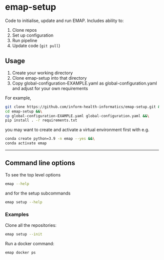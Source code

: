 # emap-setup

Code to initialise, update and run EMAP. Includes ability to:
1. Clone repos
2. Set up configuration
3. Run pipeline
4. Update code (`git pull`)

## Usage
1. Create your working directory 
2. Clone emap-setup into that directory
3. Copy global-configuration-EXAMPLE.yaml as global-configuration.yaml and adjust for your own requirements

For example,

```bash
git clone https://github.com/inform-health-informatics/emap-setup.git &&\
cd emap-setup &&\
cp global-configuration-EXAMPLE.yaml global-configuration.yaml &&\
pip install . -r requirements.txt 
```

you may want to create and activate a virtual environment first with e.g.

```bash
conda create python=3.9 -n emap --yes &&\
conda activate emap
```

***
## Command line options

To see the top level options
```bash
emap --help
```

and for the setup subcommands
```bash
emap setup --help
```

### Examples

Clone all the repositories:
```bash
emap setup --init
```

Run a docker command:
```bash
emap docker ps
```

